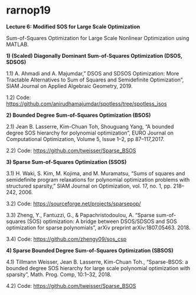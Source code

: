 # rarnop19
**Lecture 6: Modified SOS for Large Scale Optimization**

Sum-of-Squares Optimization for Large Scale Nonlinear Optimization using MATLAB.

**1) (Scaled) Diagonally Dominant Sum-of-Squares Optimization (DSOS, SDSOS)**

1.1) A. Ahmadi and A. Majumdar,” DSOS and SDSOS Optimization: More Tractable Alternatives to Sum of Squares and Semidefinite
 Optimization”, SIAM Journal on Applied Algebraic Geometry, 2019.
 
 1.2) Code: https://github.com/anirudhamajumdar/spotless/tree/spotless_isos 


**2) Bounded Degree Sum-of-Squares Optimization (BSOS)**

2.1) Jean B. Lasserre, Kim-Chuan Toh, Shouguang Yang, “A bounded degree SOS hierarchy for polynomial optimization”, EURO Journal on Computational Optimization, Volume 5, Issue 1–2, pp 87–117,2017.

2.2) Code: https://github.com/tweisser/Sparse_BSOS


 **3) Sparse Sum-of-Squares Optimization (SSOS)**

3.1) H. Waki, S. Kim, M. Kojima, and M. Muramatsu, “Sums of squares and semidefinite program relaxations for polynomial optimization problems with structured sparsity,” SIAM Journal on Optimization, vol. 17, no. 1, pp. 218–242, 2006.

3.2) Code: https://sourceforge.net/projects/sparsepop/


3.3) Zheng, Y., Fantuzzi, G., & Papachristodoulou, A. “Sparse sum-of-squares (SOS) optimization: A bridge between DSOS/SDSOS and SOS optimization for sparse polynomials”, arXiv preprint arXiv:1807.05463. 2018.

3.4) Code: https://github.com/zhengy09/sos_csp


**4) Sparse Bounded Degree Sum-of-Squares Optimization (SBSOS)**

4.1) Tillmann Weisser, Jean B. Lasserre, Kim-Chuan Toh., “Sparse-BSOS: a bounded degree SOS hierarchy for large scale polynomial optimization with sparsity”, Math. Prog. Comp, 10:1–32, 2018.

4.2) Code: https://github.com/tweisser/Sparse_BSOS
